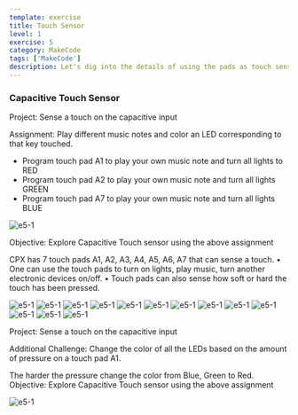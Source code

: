 ```yaml
---
template: exercise
title: Touch Sensor
level: 1
exercise: 5
category: MakeCode
tags: ['MakeCode']
description: Let's dig into the details of using the pads as touch sensors!
---
```


### Capacitive Touch Sensor

Project: Sense a touch on the capacitive input

Assignment: Play different music notes and color an LED corresponding to that key touched.

- Program touch pad A1 to play your own music note and turn all lights to RED
- Program touch pad A2 to play your own music note and turn all lights GREEN
- Program touch pad A7 to play your own music note and turn all lights BLUE

![e5-1](e5-1.png)

Objective: Explore Capacitive Touch sensor using the above assignment

CPX has 7 touch pads A1, A2, A3, A4, A5, A6, A7 that can sense a touch.
• One can use the touch pads to turn on lights, play music, turn another electronic
devices on/off.
• Touch pads can also sense how soft or hard the touch has been pressed.

![e5-1](e5-2.png)
![e5-1](e5-3.png)
![e5-1](e5-4.png)
![e5-1](e5-5.png)
![e5-1](e5-6.png)
![e5-1](e5-7.png)
![e5-1](e5-8.png)
![e5-1](e5-9.png)
![e5-1](e5-10.png)
![e5-1](e5-11.png)
![e5-1](e5-12.png)
![e5-1](e5-13.png)
![e5-1](e5-14.png)

Project: Sense a touch on the capacitive input

Additional Challenge: Change the color of all the LEDs based on the amount of pressure on a touch pad A1.

The harder the pressure change the color from Blue, Green to Red.
Objective: Explore Capacitive Touch sensor using the above assignment

![e5-1](e5-15.png)
